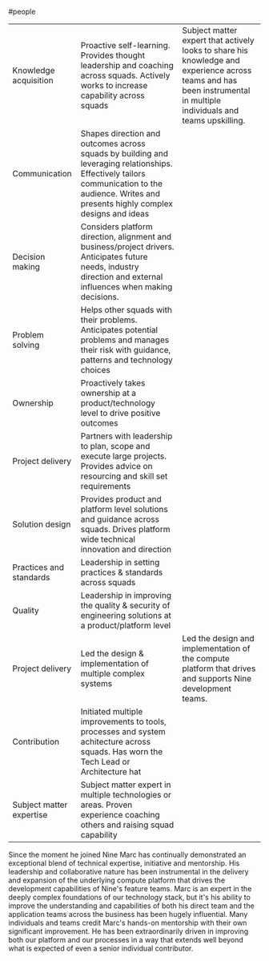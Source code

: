 #people

|                          |                                                                                                                                                                                               |                                                                                                                                                                      |
| ------------------------ | --------------------------------------------------------------------------------------------------------------------------------------------------------------------------------------------- | -------------------------------------------------------------------------------------------------------------------------------------------------------------------- |
| Knowledge acquisition    | Proactive self-learning. Provides thought leadership and coaching across squads. Actively works to increase capability across squads                                                          | Subject matter expert that actively looks to share his knowledge and experience across teams and has been instrumental in multiple individuals and teams upskilling. |
| Communication            | Shapes direction and outcomes across squads by building and leveraging relationships. Effectively tailors communication to the audience. Writes and presents highly complex designs and ideas |                                                                                                                                                                      |
| Decision making          | Considers platform direction, alignment and business/project drivers. Anticipates future needs, industry direction and external influences when making decisions.                             |                                                                                                                                                                      |
| Problem solving          | Helps other squads with their problems. Anticipates potential problems and manages their risk with guidance, patterns and technology choices                                                  |                                                                                                                                                                      |
| Ownership                | Proactively takes ownership at a product/technology level to drive positive outcomes                                                                                                          |                                                                                                                                                                      |
| Project delivery         | Partners with leadership to plan, scope and execute large projects. Provides advice on resourcing and skill set requirements                                                                  |                                                                                                                                                                      |
| Solution design          | Provides product and platform level solutions and guidance across squads. Drives platform wide technical innovation and direction                                                             |                                                                                                                                                                      |
| Practices and standards  | Leadership in setting practices & standards across squads                                                                                                                                     |                                                                                                                                                                      |
| Quality                  | Leadership in improving the quality & security of engineering solutions at a product/platform level                                                                                           |                                                                                                                                                                      |
| Project delivery         | Led the design & implementation of multiple complex systems                                                                                                                                   | Led the design and implementation of the compute platform that drives and supports Nine development teams.                                                           |
| Contribution             | Initiated multiple improvements to tools, processes and system achitecture across squads. Has worn the Tech Lead or Architecture hat                                                          |                                                                                                                                                                      |
| Subject matter expertise | Subject matter expert in multiple technologies or areas. Proven experience coaching others and raising squad capability                                                                       |                                                                                                                                                                      |

Since the moment he joined Nine Marc has continually demonstrated an exceptional blend of technical expertise, initiative and mentorship. His leadership and collaborative nature has been instrumental in the delivery and expansion of the underlying compute platform that drives the development capabilities of Nine's feature teams.
Marc is an expert in the deeply complex foundations of our technology stack, but it's his ability to improve the understanding  and capabilities of both his direct team and the application teams across the business has been hugely influential. Many individuals and teams credit Marc's hands-on mentorship with their own significant improvement.
He has been extraordinarily driven in improving both our platform and our processes in a way that extends well beyond what is expected of even a senior individual contributor.


